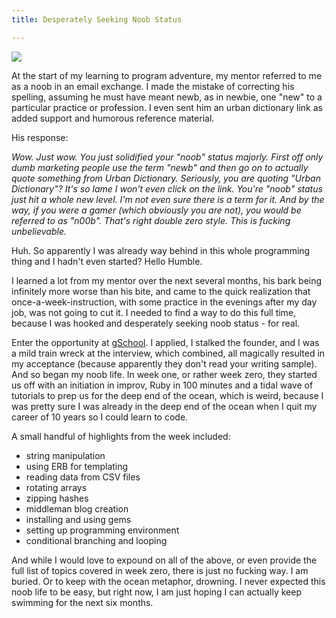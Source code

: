 ```yaml
---
title: Desperately Seeking Noob Status

---
```

![](./noob_nerd.png)

At the start of my learning to program adventure, my mentor referred to
me as a noob in an email exchange. I made the mistake of
correcting his spelling, assuming he must have meant newb, as in newbie,
one "new" to a particular practice or profession. I even sent him an urban dictionary
link as added support and humorous reference material. 

His response: 

*Wow. Just wow. You just solidified your "noob" status majorly. First off
only dumb marketing people use the term "newb" and then go on to
actually quote something from Urban Dictionary. Seriously, you are
quoting "Urban Dictionary"? It's so lame I won't even click on the link.
You're "noob" status just hit a whole new level. I'm not even sure there
is a term for it. And by the way, if you were a gamer (which obviously
you are not), you would be referred to as "n00b". That's right double
zero style. This is fucking unbelievable.*

Huh. So apparently I was already way behind in this whole programming
thing and I hadn't even started? Hello Humble.

I learned a lot from my mentor over the next several months, his bark
being infinitely more worse than his bite, and came to the quick
realization that once-a-week-instruction, with some practice in the
evenings after my day job, was not going to cut it. I needed to find a way
to do this full time, because I was hooked and desperately seeking noob
status - for real.

Enter the opportunity at [gSchool](http://www.gschool.it/). I applied, I stalked the founder, and
I was a mild train wreck at the interview, which combined, all magically resulted
in my acceptance (because apparently they don't read your writing
sample). And so began my noob life. In week one, or rather week zero,
they started us off with an initiation in improv, Ruby in 100 minutes and a
tidal wave of tutorials to prep us for the deep end of the ocean, which
is weird, because I was pretty sure I was already in the deep end of the
ocean when I quit my career of 10 years so I could learn to code.

A small handful of highlights from the week included: 
- string manipulation
- using ERB for templating
- reading data from CSV files
- rotating arrays
- zipping hashes
- middleman blog creation
- installing and using gems
- setting up programming environment
- conditional branching and looping

And while I would love to expound on all of the above, or even provide
the full list of topics covered in week zero, there is just no
fucking way. I am buried. Or to keep with the ocean metaphor,
drowning. I never expected this noob life to be easy, but right now, I
am just hoping I can actually keep swimming for the next six months.

